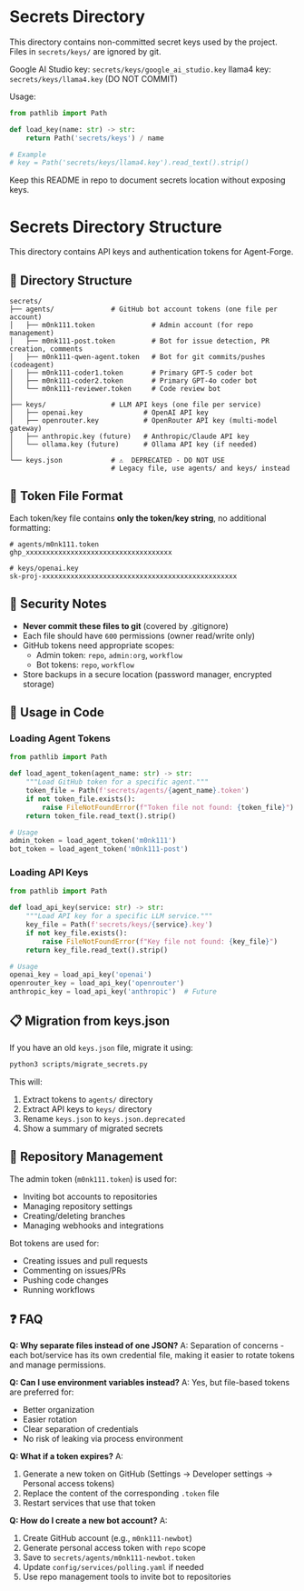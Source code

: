 # Secrets Directory

This directory contains non-committed secret keys used by the project. Files in `secrets/keys/` are ignored by git.

Google AI Studio key: `secrets/keys/google_ai_studio.key`
llama4 key: `secrets/keys/llama4.key` (DO NOT COMMIT)

Usage:
```python
from pathlib import Path

def load_key(name: str) -> str:
    return Path('secrets/keys') / name

# Example
# key = Path('secrets/keys/llama4.key').read_text().strip()
```

Keep this README in repo to document secrets location without exposing keys.
# Secrets Directory Structure

This directory contains API keys and authentication tokens for Agent-Forge.

## 📁 Directory Structure

```
secrets/
├── agents/              # GitHub bot account tokens (one file per account)
│   ├── m0nk111.token              # Admin account (for repo management)
│   ├── m0nk111-post.token         # Bot for issue detection, PR creation, comments
│   ├── m0nk111-qwen-agent.token   # Bot for git commits/pushes (codeagent)
│   ├── m0nk111-coder1.token       # Primary GPT-5 coder bot
│   ├── m0nk111-coder2.token       # Primary GPT-4o coder bot
│   └── m0nk111-reviewer.token     # Code review bot
│
├── keys/                # LLM API keys (one file per service)
│   ├── openai.key               # OpenAI API key
│   ├── openrouter.key           # OpenRouter API key (multi-model gateway)
│   ├── anthropic.key (future)   # Anthropic/Claude API key
│   └── ollama.key (future)      # Ollama API key (if needed)
│
└── keys.json            # ⚠️  DEPRECATED - DO NOT USE
                         # Legacy file, use agents/ and keys/ instead
```

## 🔑 Token File Format

Each token/key file contains **only the token/key string**, no additional formatting:

```
# agents/m0nk111.token
ghp_xxxxxxxxxxxxxxxxxxxxxxxxxxxxxxxxxxxx

# keys/openai.key
sk-proj-xxxxxxxxxxxxxxxxxxxxxxxxxxxxxxxxxxxxxxxxxxxxxxxx
```

## 🔐 Security Notes

- **Never commit these files to git** (covered by .gitignore)
- Each file should have `600` permissions (owner read/write only)
- GitHub tokens need appropriate scopes:
  - Admin token: `repo`, `admin:org`, `workflow`
  - Bot tokens: `repo`, `workflow`
- Store backups in a secure location (password manager, encrypted storage)

## 🔧 Usage in Code

### Loading Agent Tokens

```python
from pathlib import Path

def load_agent_token(agent_name: str) -> str:
    """Load GitHub token for a specific agent."""
    token_file = Path(f'secrets/agents/{agent_name}.token')
    if not token_file.exists():
        raise FileNotFoundError(f"Token file not found: {token_file}")
    return token_file.read_text().strip()

# Usage
admin_token = load_agent_token('m0nk111')
bot_token = load_agent_token('m0nk111-post')
```

### Loading API Keys

```python
from pathlib import Path

def load_api_key(service: str) -> str:
    """Load API key for a specific LLM service."""
    key_file = Path(f'secrets/keys/{service}.key')
    if not key_file.exists():
        raise FileNotFoundError(f"Key file not found: {key_file}")
    return key_file.read_text().strip()

# Usage
openai_key = load_api_key('openai')
openrouter_key = load_api_key('openrouter')
anthropic_key = load_api_key('anthropic')  # Future
```

## 📋 Migration from keys.json

If you have an old `keys.json` file, migrate it using:

```bash
python3 scripts/migrate_secrets.py
```

This will:
1. Extract tokens to `agents/` directory
2. Extract API keys to `keys/` directory
3. Rename `keys.json` to `keys.json.deprecated`
4. Show a summary of migrated secrets

## 🎯 Repository Management

The admin token (`m0nk111.token`) is used for:
- Inviting bot accounts to repositories
- Managing repository settings
- Creating/deleting branches
- Managing webhooks and integrations

Bot tokens are used for:
- Creating issues and pull requests
- Commenting on issues/PRs
- Pushing code changes
- Running workflows

## ❓ FAQ

**Q: Why separate files instead of one JSON?**
A: Separation of concerns - each bot/service has its own credential file, making it easier to rotate tokens and manage permissions.

**Q: Can I use environment variables instead?**
A: Yes, but file-based tokens are preferred for:
- Better organization
- Easier rotation
- Clear separation of credentials
- No risk of leaking via process environment

**Q: What if a token expires?**
A: 
1. Generate a new token on GitHub (Settings → Developer settings → Personal access tokens)
2. Replace the content of the corresponding `.token` file
3. Restart services that use that token

**Q: How do I create a new bot account?**
A:
1. Create GitHub account (e.g., `m0nk111-newbot`)
2. Generate personal access token with `repo` scope
3. Save to `secrets/agents/m0nk111-newbot.token`
4. Update `config/services/polling.yaml` if needed
5. Use repo management tools to invite bot to repositories
